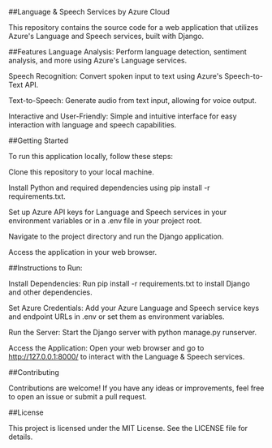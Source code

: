 ##Language & Speech Services by Azure Cloud


This repository contains the source code for a web application that utilizes Azure's Language and Speech services, built with Django.

##Features
Language Analysis: Perform language detection, sentiment analysis, and more using Azure's Language services.

Speech Recognition: Convert spoken input to text using Azure's Speech-to-Text API.

Text-to-Speech: Generate audio from text input, allowing for voice output.

Interactive and User-Friendly: Simple and intuitive interface for easy interaction with language and speech capabilities.

##Getting Started

To run this application locally, follow these steps:

Clone this repository to your local machine.

Install Python and required dependencies using pip install -r requirements.txt.

Set up Azure API keys for Language and Speech services in your environment variables or in a .env file in your project root.

Navigate to the project directory and run the Django application.

Access the application in your web browser.

##Instructions to Run:

Install Dependencies: Run pip install -r requirements.txt to install Django and other dependencies.

Set Azure Credentials: Add your Azure Language and Speech service keys and endpoint URLs in .env or set them as environment variables.

Run the Server: Start the Django server with python manage.py runserver.

Access the Application: Open your web browser and go to http://127.0.0.1:8000/ to interact with the Language & Speech services.

##Contributing

Contributions are welcome! If you have any ideas or improvements, feel free to open an issue or submit a pull request.

##License

This project is licensed under the MIT License. See the LICENSE file for details.
